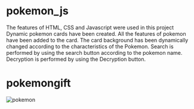 # pokemon_js
The features of HTML, CSS and Javascript were used in this project
Dynamic pokemon cards have been created.
All the features of pokemon have been added to the card.
The card background has been dynamically changed according to the characteristics of the Pokemon.
Search is performed by using the search button according to the pokemon name. Decryption is performed by using the Decryption button.

 # pokemongift
 ![pokemon](https://github.com/zafer414108/pokemon_js/assets/147662873/9c860c1d-692c-4300-86d6-295296232d7a)



